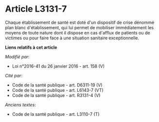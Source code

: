 # Article L3131-7

Chaque établissement de santé est doté d'un dispositif de crise dénommé plan blanc d'établissement, qui lui permet de
mobiliser immédiatement les moyens de toute nature dont il dispose en cas d'afflux de patients ou de victimes ou pour faire
face à une situation sanitaire exceptionnelle.

**Liens relatifs à cet article**

_Modifié par_:

  - Loi n°2016-41 du 26 janvier 2016 - art. 158 (V)

_Cité par_:

  - Code de la santé publique - art. D6311-19 (V)
  - Code de la santé publique - art. L6143-7 (VT)
  - Code de la santé publique - art. R3131-4 (V)

_Anciens textes_:

  - Code de la santé publique - art. L3110-7 (T)
